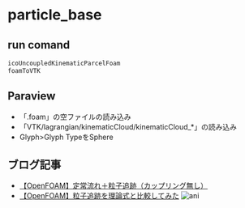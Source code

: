# particle_base
## run comand
``` sh
icoUncoupledKinematicParcelFoam
foamToVTK
```
## Paraview
- 「.foam」の空ファイルの読み込み
- 「VTK/lagrangian/kinematicCloud/kinematicCloud_*」の読み込み
- Glyph>Glyph TypeをSphere

## ブログ記事
- [【OpenFOAM】定常流れ＋粒子追跡（カップリング無し）](https://takun-physics.net/15686/)
- [【OpenFOAM】粒子追跡を理論式と比較してみた](https://takun-physics.net/15706/)
![ani](https://user-images.githubusercontent.com/36812492/226147413-904f94ed-75ce-4b49-aad0-2274df31a646.gif)
